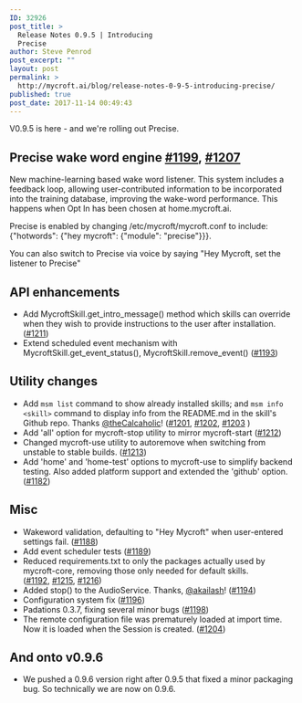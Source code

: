 ```yaml
---
ID: 32926
post_title: >
  Release Notes 0.9.5 | Introducing
  Precise
author: Steve Penrod
post_excerpt: ""
layout: post
permalink: >
  http://mycroft.ai/blog/release-notes-0-9-5-introducing-precise/
published: true
post_date: 2017-11-14 00:49:43
---
```

V0.9.5 is here - and we're rolling out Precise.
<h2>Precise wake word engine <a class="issue-link js-issue-link tooltipped tooltipped-ne" href="https://github.com/MycroftAI/mycroft-core/pull/1199" data-error-text="Failed to load issue title" data-id="271107162" data-permission-text="Issue title is private" aria-label="#1199, Precise Wake Word Listener">#1199</a>, <a class="issue-link js-issue-link" href="https://github.com/MycroftAI/mycroft-core/pull/1207" data-error-text="Failed to load issue title" data-id="272050566" data-permission-text="Issue title is private" data-url="https://github.com/MycroftAI/mycroft-core/issues/1207">#1207</a></h2>
New machine-learning based wake word listener. This system includes a feedback loop, allowing user-contributed information to be incorporated into the training database, improving the wake-word performance. This happens when Opt In has been chosen at home.mycroft.ai.

Precise is enabled by changing /etc/mycroft/mycroft.conf to include:
{"hotwords": {"hey mycroft": {"module": "precise"}}}.

You can also switch to Precise via voice by saying "Hey Mycroft, set the listener to Precise"
<h2>API enhancements</h2>
<ul>
 	<li>Add MycroftSkill.get_intro_message() method which skills can override when they wish to provide instructions to the user after installation. (<a class="issue-link js-issue-link" href="https://github.com/MycroftAI/mycroft-core/pull/1211" data-error-text="Failed to load issue title" data-id="272514951" data-permission-text="Issue title is private" data-url="https://github.com/MycroftAI/mycroft-core/issues/1211">#1211</a>)</li>
 	<li>Extend scheduled event mechanism with MycroftSkill.get_event_status(), MycroftSkill.remove_event() (<a class="issue-link js-issue-link" href="https://github.com/MycroftAI/mycroft-core/pull/1193" data-error-text="Failed to load issue title" data-id="270159417" data-permission-text="Issue title is private" data-url="https://github.com/MycroftAI/mycroft-core/issues/1193">#1193</a>)</li>
</ul>
<h2>Utility changes</h2>
<ul>
 	<li>Add <code>msm list</code> command to show already installed skills; and <code>msm info &lt;skill&gt;</code> command to display info from the README.md in the skill's Github repo. Thanks <a class="user-mention" href="https://github.com/thecalcaholic">@theCalcaholic</a>! (<a class="issue-link js-issue-link" href="https://github.com/MycroftAI/mycroft-core/pull/1201" data-error-text="Failed to load issue title" data-id="271715663" data-permission-text="Issue title is private" data-url="https://github.com/MycroftAI/mycroft-core/issues/1201">#1201</a>, <a class="issue-link js-issue-link" href="https://github.com/MycroftAI/mycroft-core/issues/1202" data-error-text="Failed to load issue title" data-id="271716394" data-permission-text="Issue title is private" data-url="https://github.com/MycroftAI/mycroft-core/issues/1202">#1202</a>, <a class="issue-link js-issue-link" href="https://github.com/MycroftAI/mycroft-core/issues/1203" data-error-text="Failed to load issue title" data-id="271716803" data-permission-text="Issue title is private" data-url="https://github.com/MycroftAI/mycroft-core/issues/1203">#1203</a> )</li>
 	<li>Add 'all' option for mycroft-stop utility to mirror mycroft-start (<a class="issue-link js-issue-link" href="https://github.com/MycroftAI/mycroft-core/pull/1212" data-error-text="Failed to load issue title" data-id="272601855" data-permission-text="Issue title is private" data-url="https://github.com/MycroftAI/mycroft-core/issues/1212">#1212</a>)</li>
 	<li>Changed mycroft-use utility to autoremove when switching from unstable to stable builds. (<a class="issue-link js-issue-link" href="https://github.com/MycroftAI/mycroft-core/pull/1213" data-error-text="Failed to load issue title" data-id="272649715" data-permission-text="Issue title is private" data-url="https://github.com/MycroftAI/mycroft-core/issues/1213">#1213</a>)</li>
 	<li>Add 'home' and 'home-test' options to mycroft-use to simplify backend testing. Also added platform support and extended the 'github' option. (<a class="issue-link js-issue-link" href="https://github.com/MycroftAI/mycroft-core/pull/1182" data-error-text="Failed to load issue title" data-id="269295768" data-permission-text="Issue title is private" data-url="https://github.com/MycroftAI/mycroft-core/issues/1182">#1182</a>)</li>
</ul>
<h2>Misc</h2>
<ul>
 	<li>Wakeword validation, defaulting to "Hey Mycroft" when user-entered settings fail. (<a class="issue-link js-issue-link" href="https://github.com/MycroftAI/mycroft-core/pull/1188" data-error-text="Failed to load issue title" data-id="269956783" data-permission-text="Issue title is private" data-url="https://github.com/MycroftAI/mycroft-core/issues/1188">#1188</a>)</li>
 	<li>Add event scheduler tests (<a class="issue-link js-issue-link" href="https://github.com/MycroftAI/mycroft-core/pull/1189" data-error-text="Failed to load issue title" data-id="269963941" data-permission-text="Issue title is private" data-url="https://github.com/MycroftAI/mycroft-core/issues/1189">#1189</a>)</li>
 	<li>Reduced requirements.txt to only the packages actually used by mycroft-core, removing those only needed for default skills. (<a class="issue-link js-issue-link" href="https://github.com/MycroftAI/mycroft-core/pull/1192" data-error-text="Failed to load issue title" data-id="270145406" data-permission-text="Issue title is private" data-url="https://github.com/MycroftAI/mycroft-core/issues/1192">#1192</a>, <a class="issue-link js-issue-link" href="https://github.com/MycroftAI/mycroft-core/pull/1215" data-error-text="Failed to load issue title" data-id="272684532" data-permission-text="Issue title is private" data-url="https://github.com/MycroftAI/mycroft-core/issues/1215">#1215</a>, <a class="issue-link js-issue-link" href="https://github.com/MycroftAI/mycroft-core/pull/1216" data-error-text="Failed to load issue title" data-id="272731099" data-permission-text="Issue title is private" data-url="https://github.com/MycroftAI/mycroft-core/issues/1216">#1216</a>)</li>
 	<li>Added stop() to the AudioService. Thanks, <a class="user-mention" href="https://github.com/akailash">@akailash</a>! (<a class="issue-link js-issue-link" href="https://github.com/MycroftAI/mycroft-core/issues/1194" data-error-text="Failed to load issue title" data-id="270168972" data-permission-text="Issue title is private" data-url="https://github.com/MycroftAI/mycroft-core/issues/1194">#1194</a>)</li>
 	<li>Configuration system fix (<a class="issue-link js-issue-link" href="https://github.com/MycroftAI/mycroft-core/pull/1196" data-error-text="Failed to load issue title" data-id="270697918" data-permission-text="Issue title is private" data-url="https://github.com/MycroftAI/mycroft-core/issues/1196">#1196</a>)</li>
 	<li>Padations 0.3.7, fixing several minor bugs (<a class="issue-link js-issue-link" href="https://github.com/MycroftAI/mycroft-core/pull/1198" data-error-text="Failed to load issue title" data-id="270794854" data-permission-text="Issue title is private" data-url="https://github.com/MycroftAI/mycroft-core/issues/1198">#1198</a>)</li>
 	<li>The remote configuration file was prematurely loaded at import time. Now it is loaded when the Session is created. (<a class="issue-link js-issue-link tooltipped tooltipped-ne" href="https://github.com/MycroftAI/mycroft-core/pull/1204" data-error-text="Failed to load issue title" data-id="271826099" data-permission-text="Issue title is private" aria-label="#1204, Move session config from global scope">#1204</a>)</li>
</ul>
<h2>And onto v0.9.6</h2>
<ul>
 	<li>We pushed a 0.9.6 version right after 0.9.5 that fixed a minor packaging bug. So technically we are now on 0.9.6.</li>
</ul>
&nbsp;

&nbsp;

&nbsp;

&nbsp;

&nbsp;